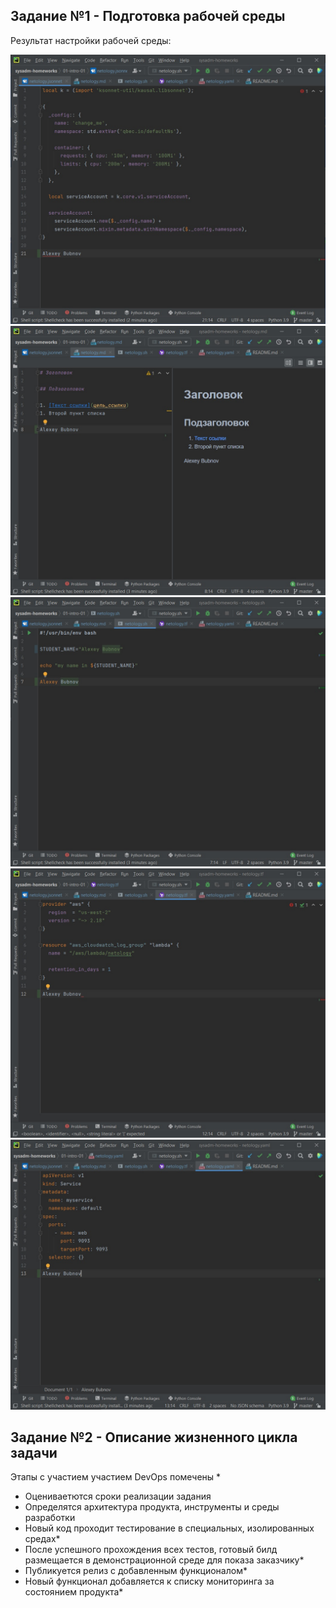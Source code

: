 ## Задание №1 - Подготовка рабочей среды

Результат настройки рабочей среды:

![1](img/1.jpg)
![2](img/2.jpg)
![3](img/3.jpg)
![4](img/4.jpg)
![5](img/5.jpg)

## Задание №2 - Описание жизненного цикла задачи

Этапы с участием участием DevOps помечены *
- Оцениваетются сроки реализации задания
- Определятся архитектура продукта, инструменты и среды разработки
- Новый код проходит тестирование в специальных, изолированных средах*
- После успешного прохождения всех тестов, готовый билд размещается в демонстрационной среде для показа заказчику*
- Публикуется релиз с добавленным функционалом*
- Новый функционал добавляется к списку мониторинга за состоянием продукта*
